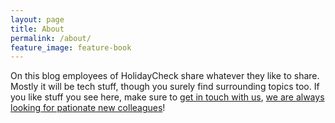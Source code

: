 ```yaml
---
layout: page
title: About
permalink: /about/
feature_image: feature-book
---
```


On this blog employees of HolidayCheck share whatever they like to share.
Mostly it will be tech stuff, though you surely find surrounding topics too.
If you like stuff you see here, make sure to [get in touch with us][contact], 
[we are always looking for pationate new colleagues][apply]!

[contact]: https://twitter.com/holidaychecklab
[apply]: https://github.com/holidaycheck/jobs